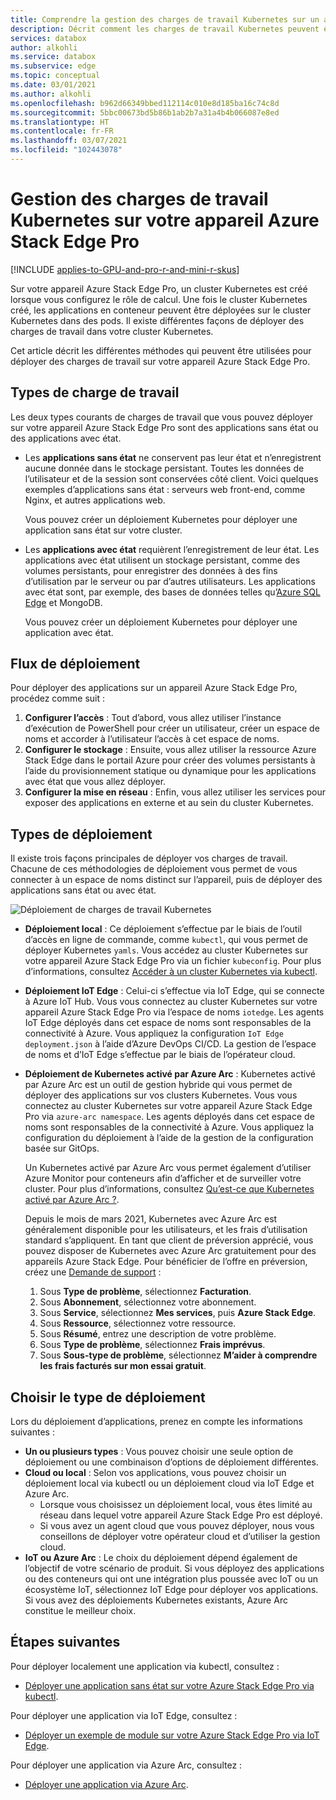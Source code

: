 ```yaml
---
title: Comprendre la gestion des charges de travail Kubernetes sur un appareil Azure Stack Edge Pro | Microsoft Docs
description: Décrit comment les charges de travail Kubernetes peuvent être gérées sur votre appareil Azure Stack Edge Pro.
services: databox
author: alkohli
ms.service: databox
ms.subservice: edge
ms.topic: conceptual
ms.date: 03/01/2021
ms.author: alkohli
ms.openlocfilehash: b962d66349bbed112114c010e8d185ba16c74c8d
ms.sourcegitcommit: 5bbc00673bd5b86b1ab2b7a31a4b4b066087e8ed
ms.translationtype: HT
ms.contentlocale: fr-FR
ms.lasthandoff: 03/07/2021
ms.locfileid: "102443078"
---
```

# <a name="kubernetes-workload-management-on-your-azure-stack-edge-pro-device"></a>Gestion des charges de travail Kubernetes sur votre appareil Azure Stack Edge Pro

[!INCLUDE [applies-to-GPU-and-pro-r-and-mini-r-skus](../../includes/azure-stack-edge-applies-to-gpu-pro-r-mini-r-sku.md)]

Sur votre appareil Azure Stack Edge Pro, un cluster Kubernetes est créé lorsque vous configurez le rôle de calcul. Une fois le cluster Kubernetes créé, les applications en conteneur peuvent être déployées sur le cluster Kubernetes dans des pods. Il existe différentes façons de déployer des charges de travail dans votre cluster Kubernetes. 

Cet article décrit les différentes méthodes qui peuvent être utilisées pour déployer des charges de travail sur votre appareil Azure Stack Edge Pro.

## <a name="workload-types"></a>Types de charge de travail

Les deux types courants de charges de travail que vous pouvez déployer sur votre appareil Azure Stack Edge Pro sont des applications sans état ou des applications avec état.

- Les **applications sans état** ne conservent pas leur état et n’enregistrent aucune donnée dans le stockage persistant. Toutes les données de l’utilisateur et de la session sont conservées côté client. Voici quelques exemples d’applications sans état : serveurs web front-end, comme Nginx, et autres applications web.

    Vous pouvez créer un déploiement Kubernetes pour déployer une application sans état sur votre cluster. 

- Les **applications avec état** requièrent l’enregistrement de leur état. Les applications avec état utilisent un stockage persistant, comme des volumes persistants, pour enregistrer des données à des fins d’utilisation par le serveur ou par d’autres utilisateurs. Les applications avec état sont, par exemple, des bases de données telles qu’[Azure SQL Edge](../azure-sql-edge/overview.md) et MongoDB.

    Vous pouvez créer un déploiement Kubernetes pour déployer une application avec état. 

## <a name="deployment-flow"></a>Flux de déploiement

Pour déployer des applications sur un appareil Azure Stack Edge Pro, procédez comme suit : 
 
1. **Configurer l’accès** : Tout d’abord, vous allez utiliser l’instance d’exécution de PowerShell pour créer un utilisateur, créer un espace de noms et accorder à l’utilisateur l’accès à cet espace de noms.
2. **Configurer le stockage** : Ensuite, vous allez utiliser la ressource Azure Stack Edge dans le portail Azure pour créer des volumes persistants à l’aide du provisionnement statique ou dynamique pour les applications avec état que vous allez déployer.
3. **Configurer la mise en réseau** : Enfin, vous allez utiliser les services pour exposer des applications en externe et au sein du cluster Kubernetes.
 
## <a name="deployment-types"></a>Types de déploiement

Il existe trois façons principales de déployer vos charges de travail. Chacune de ces méthodologies de déploiement vous permet de vous connecter à un espace de noms distinct sur l’appareil, puis de déployer des applications sans état ou avec état.

![Déploiement de charges de travail Kubernetes](./media/azure-stack-edge-gpu-kubernetes-workload-management/kubernetes-workload-management-1.png)

- **Déploiement local** : Ce déploiement s’effectue par le biais de l’outil d’accès en ligne de commande, comme `kubectl`, qui vous permet de déployer Kubernetes `yamls`. Vous accédez au cluster Kubernetes sur votre appareil Azure Stack Edge Pro via un fichier `kubeconfig`. Pour plus d’informations, consultez [Accéder à un cluster Kubernetes via kubectl](azure-stack-edge-gpu-create-kubernetes-cluster.md).

- **Déploiement IoT Edge** : Celui-ci s’effectue via IoT Edge, qui se connecte à Azure IoT Hub. Vous vous connectez au cluster Kubernetes sur votre appareil Azure Stack Edge Pro via l’espace de noms `iotedge`. Les agents IoT Edge déployés dans cet espace de noms sont responsables de la connectivité à Azure. Vous appliquez la configuration `IoT Edge deployment.json` à l’aide d’Azure DevOps CI/CD. La gestion de l’espace de noms et d’IoT Edge s’effectue par le biais de l’opérateur cloud.

- **Déploiement de Kubernetes activé par Azure Arc** : Kubernetes activé par Azure Arc est un outil de gestion hybride qui vous permet de déployer des applications sur vos clusters Kubernetes. Vous vous connectez au cluster Kubernetes sur votre appareil Azure Stack Edge Pro via `azure-arc namespace`. Les agents déployés dans cet espace de noms sont responsables de la connectivité à Azure. Vous appliquez la configuration du déploiement à l’aide de la gestion de la configuration basée sur GitOps. 
    
    Un Kubernetes activé par Azure Arc vous permet également d’utiliser Azure Monitor pour conteneurs afin d’afficher et de surveiller votre cluster. Pour plus d’informations, consultez [Qu’est-ce que Kubernetes activé par Azure Arc ?](../azure-arc/kubernetes/overview.md).
    
    Depuis le mois de mars 2021, Kubernetes avec Azure Arc est généralement disponible pour les utilisateurs, et les frais d’utilisation standard s’appliquent. En tant que client de préversion apprécié, vous pouvez disposer de Kubernetes avec Azure Arc gratuitement pour des appareils Azure Stack Edge. Pour bénéficier de l’offre en préversion, créez une [Demande de support](https://portal.azure.com/#blade/Microsoft_Azure_Support/HelpAndSupportBlade/newsupportrequest) :

    1. Sous **Type de problème**, sélectionnez **Facturation**.
    2. Sous **Abonnement**, sélectionnez votre abonnement.
    3. Sous **Service**, sélectionnez **Mes services**, puis **Azure Stack Edge**.
    4. Sous **Ressource**, sélectionnez votre ressource.
    5. Sous **Résumé**, entrez une description de votre problème.
    6. Sous **Type de problème**, sélectionnez **Frais imprévus**.
    7. Sous **Sous-type de problème**, sélectionnez **M’aider à comprendre les frais facturés sur mon essai gratuit**.


## <a name="choose-the-deployment-type"></a>Choisir le type de déploiement

Lors du déploiement d’applications, prenez en compte les informations suivantes :

- **Un ou plusieurs types** : Vous pouvez choisir une seule option de déploiement ou une combinaison d’options de déploiement différentes.
- **Cloud ou local** : Selon vos applications, vous pouvez choisir un déploiement local via kubectl ou un déploiement cloud via IoT Edge et Azure Arc. 
    - Lorsque vous choisissez un déploiement local, vous êtes limité au réseau dans lequel votre appareil Azure Stack Edge Pro est déployé.
    - Si vous avez un agent cloud que vous pouvez déployer, nous vous conseillons de déployer votre opérateur cloud et d’utiliser la gestion cloud.
- **IoT ou Azure Arc** : Le choix du déploiement dépend également de l’objectif de votre scénario de produit. Si vous déployez des applications ou des conteneurs qui ont une intégration plus poussée avec IoT ou un écosystème IoT, sélectionnez IoT Edge pour déployer vos applications. Si vous avez des déploiements Kubernetes existants, Azure Arc constitue le meilleur choix.


## <a name="next-steps"></a>Étapes suivantes

Pour déployer localement une application via kubectl, consultez :

- [Déployer une application sans état sur votre Azure Stack Edge Pro via kubectl](azure-stack-edge-j-series-deploy-stateless-application-kubernetes.md).

Pour déployer une application via IoT Edge, consultez :

- [Déployer un exemple de module sur votre Azure Stack Edge Pro via IoT Edge](azure-stack-edge-gpu-deploy-sample-module.md).

Pour déployer une application via Azure Arc, consultez :

- [Déployer une application via Azure Arc](azure-stack-edge-gpu-deploy-arc-kubernetes-cluster.md).
